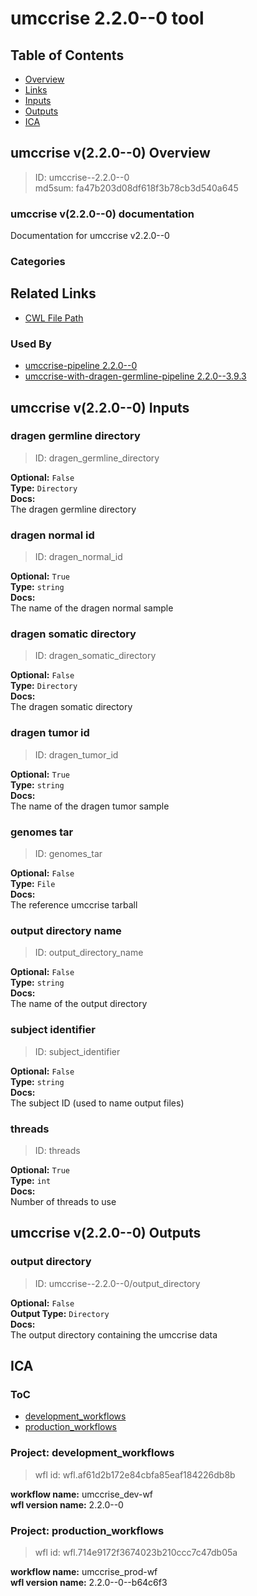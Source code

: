 
umccrise 2.2.0--0 tool
======================

## Table of Contents
  
- [Overview](#umccrise-v220--0-overview)  
- [Links](#related-links)  
- [Inputs](#umccrise-v220--0-inputs)  
- [Outputs](#umccrise-v220--0-outputs)  
- [ICA](#ica)  


## umccrise v(2.2.0--0) Overview



  
> ID: umccrise--2.2.0--0  
> md5sum: fa47b203d08df618f3b78cb3d540a645

### umccrise v(2.2.0--0) documentation
  
Documentation for umccrise v2.2.0--0

### Categories
  


## Related Links
  
- [CWL File Path](../../../../../../tools/umccrise/2.2.0--0/umccrise__2.2.0--0.cwl)  


### Used By
  
- [umccrise-pipeline 2.2.0--0](../../../workflows/umccrise-pipeline/2.2.0--0/umccrise-pipeline__2.2.0--0.md)  
- [umccrise-with-dragen-germline-pipeline 2.2.0--3.9.3](../../../workflows/umccrise-with-dragen-germline-pipeline/2.2.0--3.9.3/umccrise-with-dragen-germline-pipeline__2.2.0--3.9.3.md)  

  


## umccrise v(2.2.0--0) Inputs

### dragen germline directory



  
> ID: dragen_germline_directory
  
**Optional:** `False`  
**Type:** `Directory`  
**Docs:**  
The dragen germline directory


### dragen normal id



  
> ID: dragen_normal_id
  
**Optional:** `True`  
**Type:** `string`  
**Docs:**  
The name of the dragen normal sample


### dragen somatic directory



  
> ID: dragen_somatic_directory
  
**Optional:** `False`  
**Type:** `Directory`  
**Docs:**  
The dragen somatic directory


### dragen tumor id



  
> ID: dragen_tumor_id
  
**Optional:** `True`  
**Type:** `string`  
**Docs:**  
The name of the dragen tumor sample


### genomes tar



  
> ID: genomes_tar
  
**Optional:** `False`  
**Type:** `File`  
**Docs:**  
The reference umccrise tarball


### output directory name



  
> ID: output_directory_name
  
**Optional:** `False`  
**Type:** `string`  
**Docs:**  
The name of the output directory


### subject identifier



  
> ID: subject_identifier
  
**Optional:** `False`  
**Type:** `string`  
**Docs:**  
The subject ID (used to name output files)


### threads



  
> ID: threads
  
**Optional:** `True`  
**Type:** `int`  
**Docs:**  
Number of threads to use

  


## umccrise v(2.2.0--0) Outputs

### output directory



  
> ID: umccrise--2.2.0--0/output_directory  

  
**Optional:** `False`  
**Output Type:** `Directory`  
**Docs:**  
The output directory containing the umccrise data
  

  


## ICA

### ToC
  
- [development_workflows](#project-development_workflows)  
- [production_workflows](#project-production_workflows)  


### Project: development_workflows


> wfl id: wfl.af61d2b172e84cbfa85eaf184226db8b  

  
**workflow name:** umccrise_dev-wf  
**wfl version name:** 2.2.0--0  


### Project: production_workflows


> wfl id: wfl.714e9172f3674023b210ccc7c47db05a  

  
**workflow name:** umccrise_prod-wf  
**wfl version name:** 2.2.0--0--b64c6f3  

  

